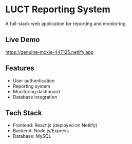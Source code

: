 # LUCT Reporting System

A full-stack web application for reporting and monitoring.

## Live Demo
https://genuine-moxie-447125.netlify.app

## Features
- User authentication
- Reporting system
- Monitoring dashboard
- Database integration

## Tech Stack
- Frontend: React.js (deployed on Netlify)
- Backend: Node.js/Express
- Database: MySQL
